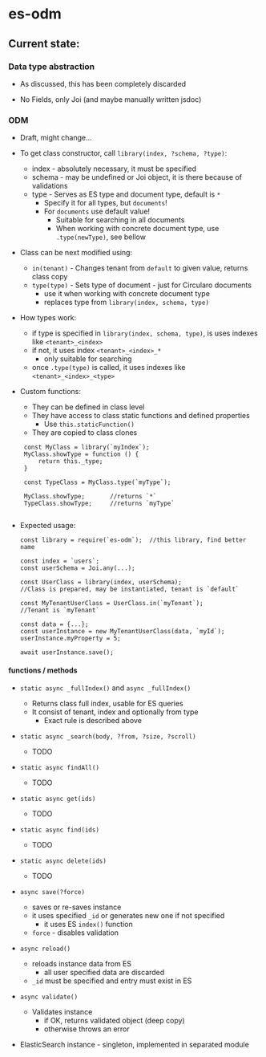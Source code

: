 # es-odm

## Current state:

### Data type abstraction

 - As discussed, this has been completely discarded
 
 - No Fields, only Joi (and maybe manually written jsdoc)

### ODM

 - Draft, might change...

 - To get class constructor, call `library(index, ?schema, ?type)`:
   - index - absolutely necessary, it must be specified
   - schema - may be undefined or Joi object, it is there because of validations
   - type - Serves as ES type and document type, default is `*`
     - Specify it for all types, but `documents`!
     - For `documents` use default value!
       - Suitable for searching in all documents
       - When working with concrete document type, use `.type(newType)`, see bellow
 
 
 - Class can be next modified using:
   - `in(tenant)` - Changes tenant from `default` to given value, returns class copy
   - `type(type)` - Sets type of document - just for Circularo documents
     - use it when working with concrete document type
     - replaces type from `library(index, schema, type)`
       
       
 - How types work:
   - if type is specified in `library(index, schema, type)`, is uses indexes like `<tenant>_<index>`
   - if not, it uses index `<tenant>_<index>_*`
     - only suitable for searching
   - once `.type(type)` is called, it uses indexes like `<tenant>_<index>_<type>`
       
       
 - Custom functions:
   - They can be defined in class level
   - They have access to class static functions and defined properties 
     - Use `this.staticFunction()`
   - They are copied to class clones
   ```
    const MyClass = library(`myIndex`);
    MyClass.showType = function () {
        return this._type;
    }
    
    const TypeClass = MyClass.type(`myType`);
    
    MyClass.showType;       //returns `*`
    TypeClass.showType;     //returns `myType`
    
    ```
       
       
 - Expected usage:
 
    ```
    const library = require(`es-odm`);  //this library, find better name
    
    const index = `users`;
    const userSchema = Joi.any(...);
    
    const UserClass = library(index, userSchema);
    //Class is prepared, may be instantiated, tenant is `default`
    
    const MyTenantUserClass = UserClass.in(`myTenant`);
    //Tenant is `myTenant`
    
    const data = {...};
    const userInstance = new MyTenantUserClass(data, `myId`);
    userInstance.myProperty = 5;
    
    await userInstance.save();
    ```
   
    
#### functions / methods


 - `static async _fullIndex()` and `async _fullIndex()`
   - Returns class full index, usable for ES queries
   - It consist of tenant, index and optionally from type
     - Exact rule is described above

 - `static async _search(body, ?from, ?size, ?scroll)`
   - TODO
   
 - `static async findAll()`
   - TODO
   
 - `static async get(ids)`
   - TODO
   
 - `static async find(ids)`
   - TODO
   
 - `static async delete(ids)`
   - TODO
   
 - `async save(?force)`
   - saves or re-saves instance
   - it uses specified `_id` or generates new one if not specified
     - it uses ES `index()` function
   - `force` - disables validation
   
 - `async reload()`
   - reloads instance data from ES
     - all user specified data are discarded
   - `_id` must be specified and entry must exist in ES
     
 - `async validate()`
   - Validates instance
     - if OK, returns validated object (deep copy)
     - otherwise throws an error
    
 
 - ElasticSearch instance - singleton, implemented in separated module